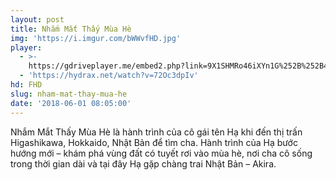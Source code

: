 ```yaml
---
layout: post
title: Nhắm Mắt Thấy Mùa Hè
img: 'https://i.imgur.com/bWWvfHD.jpg'
player:
  - >-
    https://gdriveplayer.me/embed2.php?link=9X1SHMRo46iXYn1G%252B%252B4sQQGSROgVr3VLxF8N4eHxCw%252Bd%252FmTLBxkSrHUyWglVdBQIdblIxP2c7cE2sqJnSuU1UfPQknTK2awnpWna6AAre2mgy94K41pkEebM7zTCMlg9zcVGZuhcbt0uOFmoRPUTX42%252FCRn5D5Aetq3fgFQHbVNbhuc%252BqkKSiuPWx5QpP%252FlBi2XwvcA26nMhhGKm5Yf7uG
  - 'https://hydrax.net/watch?v=72Oc3dpIv'
hd: FHD
slug: nham-mat-thay-mua-he
date: '2018-06-01 08:05:00'
---
```


Nhắm Mắt Thấy Mùa Hè là hành trình của cô gái tên Hạ khi đến thị trấn Higashikawa, Hokkaido, Nhật Bản để tìm cha. Hành trình của Hạ bước hướng mới – khám phá vùng đất có tuyết rơi vào mùa hè, nơi cha cô sống trong thời gian dài và tại đây Hạ gặp chàng trai Nhật Bản – Akira.

